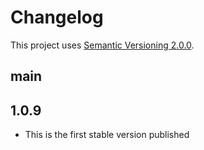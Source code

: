 # Changelog

This project uses [Semantic Versioning 2.0.0](http://semver.org/).

## main

## 1.0.9

- This is the first stable version published
